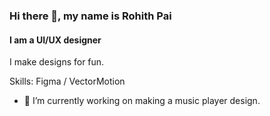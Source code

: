 ### Hi there 👋, my name is Rohith Pai
#### I am a UI/UX designer 
I make designs for fun.

Skills: Figma / VectorMotion 

- 🔭 I’m currently working on making a music player design. 




